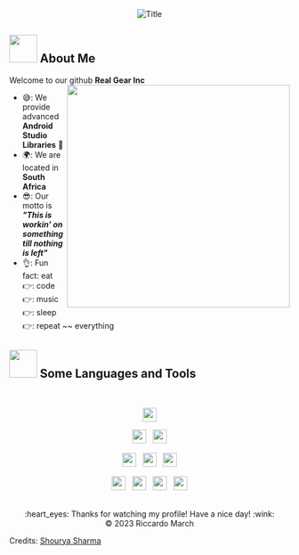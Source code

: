 <div align="center">
  <img src="https://readme-typing-svg.herokuapp.com?font=Architects+Daughter&color=%2338C2FF&size=50&center=true&vCenter=true&height=60&width=600&lines=Heyyy!+Welcome+to+our+Github%3C3;Real+Gear+Inc+!!!;Please+enjoy+our+projects!" alt="Title"></img>
</div>

## <img src="https://raw.githubusercontent.com/nixin72/nixin72/master/wave.gif" width="50px" height="50px"></img> About Me

Welcome to our github **Real Gear Inc** <img src="https://i.pinimg.com/originals/df/1a/ff/df1aff8395678d11b99b575f0e3b19d5.gif" width="400" align="right"/>
- 😅: We provide advanced **Android Studio Libraries** 🐧
- 🌍: We are located in **South Africa**
- 😎: Our motto is **_"This is workin' on something till nothing is left"_**
- 👌: Fun fact: eat 👉: code 👉: music 👉: sleep 👉: repeat ~~ everything

## <img src="https://media2.giphy.com/media/QssGEmpkyEOhBCb7e1/giphy.gif?cid=ecf05e47a0n3gi1bfqntqmob8g9aid1oyj2wr3ds3mg700bl&rid=giphy.gif" width="50px" height="50px"> Some Languages and Tools

<br>

<p  align="center">
  <img src="https://img.shields.io/badge/Java-ED8B00?style=for-the-badge&logo=java&logoColor=white" height="25">
</p>

<p  align="center">

  <img src="https://camo.githubusercontent.com/202a58d250ff1d21ee70433e0070b55f8fed747f8883c1750742aa791b1ad871/68747470733a2f2f696d672e736869656c64732e696f2f62616467652f2d4769744875622d3035313232413f7374796c653d666c6174266c6f676f3d676974687562" height="25"/>  
    &nbsp;
  <img src="https://camo.githubusercontent.com/ec263c8eb4b0c40ad76855b9bc9d1168a715a30d72bb3e4634650c12e2688989/68747470733a2f2f696d672e736869656c64732e696f2f62616467652f2d45636c697073652d3035313232413f7374796c653d666c6174266c6f676f3d65636c697073652d696465266c6f676f436f6c6f723d324332323535" height="25"/>
</p>

<p  align="center">
  <img src="https://camo.githubusercontent.com/c8d13e1c596a6726b1da8475a9299fac133f95ef009083b48be01f975a44987e/68747470733a2f2f696d672e736869656c64732e696f2f62616467652f2d48544d4c2d3035313232413f7374796c653d666c6174266c6f676f3d48544d4c35" height="25"/>
    &nbsp;
  <img src="https://img.shields.io/badge/anaconda-42B029.svg?&style=for-the-badge&logo=anaconda&logoColor=white" height="25"/>
    &nbsp;
  <img src="https://img.shields.io/badge/Python-3776AB?style=for-the-badge&logo=python&logoColor=white" height="25">
</p>

<p align="center">
<img src="https://img.shields.io/badge/C-00599C?style=for-the-badge&logo=c&logoColor=white" height="25">
&nbsp;
  <img src="https://img.shields.io/badge/MySQL-00000F?style=for-the-badge&logo=mysql&logoColor=white" height="25">
&nbsp;
  <img src="https://img.shields.io/badge/sublime_text-%23575757.svg?&style=for-the-badge&logo=sublime-text&logoColor=important" height="25">
&nbsp;
  <img src="https://img.shields.io/badge/Visual_Studio_Code-0078D4?style=for-the-badge&logo=visual%20studio%20code&logoColor=white" height="25">
</p>
<br>

<div align="center">
  :heart_eyes: Thanks for watching my profile! Have a nice day! :wink: <br/>
  &copy; 2023 Riccardo March
</div>

Credits: [Shourya Sharma](https://github.com/Shourya742)
